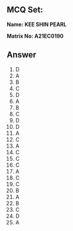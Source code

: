 ## MCQ Set:

**Name: KEE SHIN PEARL**

**Matrix No: A21EC0190**

## Answer
1. D 
2. A
3. B
4. C
5. D
6. A
7. B
8. C
9. D
10. D
11. A 
12. C
13. A
14. C
15. C
16. C
17. A
18. C
19. C
20. B
21. A
22. B
23. C
24. D
25. A
